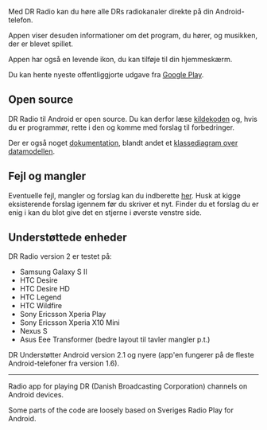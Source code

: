 Med DR Radio kan du høre alle DRs radiokanaler direkte på din Android-telefon.

Appen viser desuden informationer om det program, du hører, og musikken, der er blevet spillet.

Appen har også en levende ikon, du kan tilføje til din hjemmeskærm.

Du kan hente nyeste offentliggjorte udgave fra [Google Play](https://market.android.com/details?id=dk.dr.radio).

## Open source ##
DR Radio til Android er open source. Du kan derfor læse [kildekoden](http://code.google.com/p/dr-radio-android/source/browse/#svn%2Ftrunk%2FDRRadiov3) og, hvis du er programmør, rette i den og komme med forslag til forbedringer.

Der er også noget [dokumentation](http://code.google.com/p/dr-radio-android/source/browse/#svn%2Ftrunk%2Fdokumentation), blandt andet et [klassediagram over datamodellen](http://dr-radio-android.googlecode.com/svn/trunk/dokumentation/klassediagrammer/DR%20Radio%20datamodel.png).

## Fejl og mangler ##
Eventuelle fejl, mangler og forslag kan du indberette [her](http://code.google.com/p/dr-radio-android/issues/list). Husk at kigge eksisterende forslag igennem før du skriver et nyt. Finder du et forslag du er enig i kan du blot give det en stjerne i øverste venstre side.


## Understøttede enheder ##
DR Radio version 2 er testet på:

  * Samsung Galaxy S II
  * HTC Desire
  * HTC Desire HD
  * HTC Legend
  * HTC Wildfire
  * Sony Ericsson Xperia Play
  * Sony Ericsson Xperia X10 Mini
  * Nexus S
  * Asus Eee Transformer (bedre layout til tavler mangler p.t.)


DR Understøtter Android version 2.1 og nyere
(app'en fungerer på de fleste Android-telefoner fra version 1.6).



---


Radio app for playing DR (Danish Broadcasting Corporation) channels on Android devices.

Some parts of the code are loosely based on Sveriges Radio Play for Android.